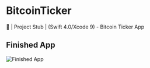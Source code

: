 # BitcoinTicker
 📱 | Project Stub | (Swift 4.0/Xcode 9) - Bitcoin Ticker App



## Finished App
![Finished App](http://i.giphy.com/l0HlQGzz2MQCKIBI4.gif)

